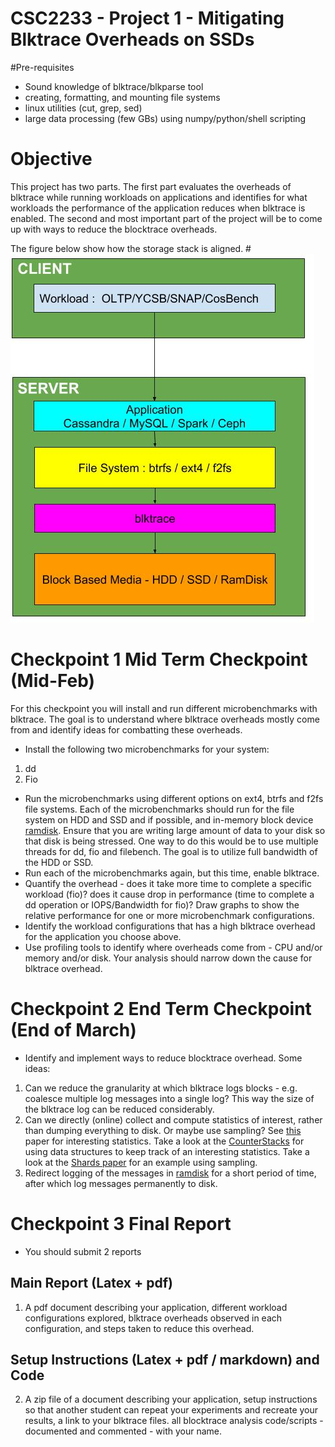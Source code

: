 # CSC2233 - Project 1 - Mitigating Blktrace Overheads on SSDs

#Pre-requisites

- Sound knowledge of blktrace/blkparse tool
- creating, formatting, and mounting file systems
- linux utilities (cut, grep, sed)
- large data processing (few GBs) using numpy/python/shell scripting

# Objective

This project has two parts. The first part evaluates the overheads of blktrace while running workloads on applications and identifies for what workloads the performance of the application reduces when blktrace is enabled. The second and most important part of the project will be to come up with ways to reduce the blocktrace overheads. 

The figure below show how the storage stack is aligned.
#![](arch.jpg)

# Checkpoint 1 Mid Term Checkpoint (Mid-Feb)

For this checkpoint you will install and run different microbenchmarks with blktrace. The goal is to understand where blktrace overheads mostly come from and identify ideas for combatting these overheads. 

- Install the following two microbenchmarks for your system:
1. dd
2. Fio

- Run the microbenchmarks using different options on ext4, btrfs and f2fs file systems. Each of the microbenchmarks should run for the file system on HDD and SSD and if possible, and in-memory block device [ramdisk](https://www.jamescoyle.net/how-to/943-create-a-ram-disk-in-linux). Ensure that you are writing large amount of data to your disk so that disk is being stressed. One way to do this would be to use multiple threads for dd, fio and filebench. The goal is to utilize full bandwidth of the HDD or SSD.
- Run each of the microbenchmarks again,  but this time, enable blktrace.
- Quantify the overhead - does it take more time to complete a specific workload (fio)? does it cause drop in performance (time to complete a dd operation or IOPS/Bandwidth for fio)? Draw graphs to show the relative performance for one or more microbenchmark configurations.
- Identify the workload configurations that has a high blktrace overhead for the application you choose above.
- Use profiling tools to identify where overheads come from - CPU and/or memory and/or disk. Your analysis should narrow down the cause for blktrace overhead.

# Checkpoint 2 End Term Checkpoint (End of March)

- Identify and implement ways to reduce blocktrace overhead. Some ideas:
1. Can we reduce the granularity at which blktrace logs blocks - e.g. coalesce multiple log messages into a single log? This way the size of the blktrace log can be reduced considerably.
2. Can we directly (online) collect and compute statistics of interest, rather than dumping everything to disk. Or maybe use sampling? See [this](https://www.usenix.org/system/files/conference/hotstorage16/hotstorage16_yadgar.pdf) paper for interesting statistics. Take a look at the [CounterStacks](https://www.usenix.org/node/186182) for using data structures to keep track of an interesting statistics. Take a look at the [Shards paper](https://www.usenix.org/system/files/conference/fast15/fast15-paper-waldspurger.pdf) for an example using sampling.
3. Redirect logging of the messages in [ramdisk](https://www.jamescoyle.net/how-to/943-create-a-ram-disk-in-linux) for a short period of time, after which log messages permanently to disk.

# Checkpoint 3 Final Report
- You should submit 2 reports

## Main Report (Latex + pdf)
1. A pdf document describing your application, different workload configurations explored, blktrace overheads observed in each configuration, and steps taken to reduce this overhead.

## Setup Instructions (Latex + pdf / markdown) and Code
2. A zip file of a document describing your application, setup instructions so that another student can repeat your experiments and recreate your results, a link to your blktrace files. all blocktrace analysis code/scripts - documented and commented - with your name.
